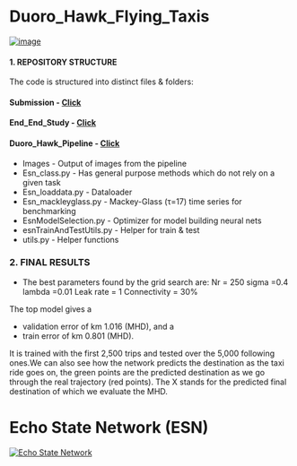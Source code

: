 # Duoro_Hawk_Flying_Taxis

[![image](https://www.linkpicture.com/q/BMW-1.jpg)](https://www.linkpicture.com/view.phpimg=LPic63bf680209b2c372151899)


#### 1. REPOSITORY STRUCTURE 
The code is structured into distinct files & folders:

#### Submission - [Click](https://github.com/Rupesh707/Duoro_Hawk_Flying_Taxis/tree/Master/submission_data%2Bparameters)

#### End_End_Study - [Click](https://github.com/Rupesh707/Duoro_Hawk_Flying_Taxis/blob/Master/Duro_Hawk.ipynb)

#### Duoro_Hawk_Pipeline - [Click](https://github.com/Rupesh707/Duoro_Hawk_Flying_Taxis)
- Images - Output of images from the pipeline
- Esn_class.py - Has general purpose methods which do not rely on a given task
- Esn_loaddata.py - Dataloader
- Esn_mackleyglass.py - Mackey-Glass (τ=17) time series for benchmarking
- EsnModelSelection.py - Optimizer for model building neural nets
- esnTrainAndTestUtils.py - Helper for train & test
- utils.py - Helper functions


### 2. FINAL RESULTS

- The best parameters found by the grid search are:
Nr = 250 sigma =0.4 lambda =0.01 Leak rate = 1 Connectivity = 30%

The top model gives a
- validation error of km 1.016 (MHD), and a
- train error of km 0.801 (MHD).

It is trained with the first 2,500 trips and tested over the 5,000 following ones.We can also see how the network predicts the destination as the taxi ride goes on, the green points are the predicted destination as we go through the real trajectory (red points). The X stands for the predicted final destination of which we evaluate the MHD.

# Echo State Network (ESN)


[![Echo State Network](https://www.linkpicture.com/q/ESN-Model.png)](https://www.linkpicture.com/view.php?img=LPic63bf7067ea4791208584718)